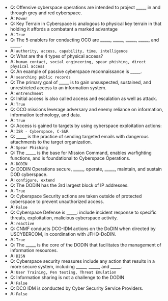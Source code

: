 * Q: Offensive cyberspace operations are intended to project _____ in and through grey and red cyberspace.
* A: `Power`
* Q: Key Terrain in Cyberspace is analogous to physical key terrain in that holding it affords a combatant a marked advantage
* A: `True`
* Q: The 5 enablers for conducting OCO are _____, _____, _____, _____, and _____.
* A: `authority, access, capability, time, intelligence`
* Q: What are the 4 types of physical access?
* A: `human contact, social engineering, spear phishing, direct physical access`
* Q: An example of passive cyberspace reconnaissance is _____.
* A: `searching public records`
* Q: The primary goal of _____ is to gain unsuspected, sustained, and unrestricted access to an information system.
* A: `entrenchment`
* Q: Initial access is also called access and escalation as well as attack.
* A: `True`
* Q: OCO missions leverage adversary and enemy reliance on information, information technology, and data.
* A: `True`
* Q: Access is gained to targets by using cyberspace exploitation actions:
* A: `ISR - Cyberspace, C-S&R`
* Q: _____ is the practice of sending targeted emails with dangerous attachments to the target organization.
* A: `Spear Phishing`
* Q: The _____ is the base for Mission Command, enables warfighting functions, and is foundational to Cyberspace Operations.
* A: `DODIN`
* Q: DODIN Operations secure, _____, operate, _____, maintain, and sustain DOD cyberspace.
* A: `configure, extend`
* Q: The DODIN has the 3rd largest block of IP addresses.
* A: `True`
* Q: Cyberspace Security actions are taken outside of protected cyberspace to prevent unauthorized access.
* A: `False`
* Q: Cyberspace Defense is _____: include incident response to specific threats, exploitation, malicious cyberspace activity.
* A: `reactive`
* Q: CNMF conducts DCO-IDM actions on the DoDIN when directed by USCYBERCOM, in coordination with JFHQ-DoDIN.
* A: `True`
* Q: The _____ is the core of the DODIN that facilitates the management of information resources.
* A: `DISN`
* Q: Cyberspace security measures include any action that results in a more secure system, including _____, _____, and _____.
* A: `User Training, Pen testing, Threat Emulation`
* Q: Information sharing is not a challenge to the DODIN
* A: `False`
* Q: DCO IDM is conducted by Cyber Security Service Providers.
* A: `False`

